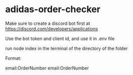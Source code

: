 # adidas-order-checker

Make sure to create a discord bot first at https://discord.com/developers/applications

Use the bot token and client id, and use it in .env file

run node index in the terminal of the directory of the folder

Format:

email:OrderNumber
email:OrderNumber
